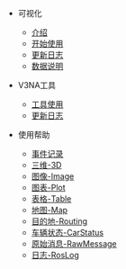 <!-- 侧边栏 -->

- 可视化
  - [介绍](README.md)
  - [开始使用](quick-start.md)
  - [更新日志](change-log.md)
  - [数据说明](cyber-data.md)

- V3NA工具
  - [工具使用](ros-data.md)
  - [更新日志](ros-update.md)

- 使用帮助
  - [事件记录](Event-Recorder.md)
  - [三维-3D](3D-Panel.md)
  - [图像-Image](Image-Panel.md)
  - [图表-Plot](Plot-panel.md)
  - [表格-Table](Table-panel.md)
  - [地图-Map](Map-panel.md)
  - [目的地-Routing](Routing-panel.md)
  - [车辆状态-CarStatus](CarStatus-panel.md)
  - [原始消息-RawMessage](RawMessage-panel.md)
  - [日志-RosLog](RosLog-panel.md)
